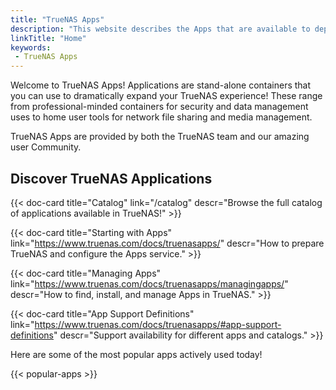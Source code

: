 ```yaml
---
title: "TrueNAS Apps"
description: "This website describes the Apps that are available to deploy with TrueNAS."
linkTitle: "Home"
keywords:
 - TrueNAS Apps
---
```


Welcome to TrueNAS Apps!
Applications are stand-alone containers that you can use to dramatically expand your TrueNAS experience!
These range from professional-minded containers for security and data management uses to home user tools for network file sharing and media management.

TrueNAS Apps are provided by both the TrueNAS team and our amazing user Community.

## Discover TrueNAS Applications

<div class="docs-sections">

{{< doc-card title="Catalog" link="/catalog"
descr="Browse the full catalog of applications available in TrueNAS!" >}}

{{< doc-card title="Starting with Apps" link="https://www.truenas.com/docs/truenasapps/"
descr="How to prepare TrueNAS and configure the Apps service." >}}

{{< doc-card title="Managing Apps" link="https://www.truenas.com/docs/truenasapps/managingapps/"
descr="How to find, install, and manage Apps in TrueNAS." >}}

{{< doc-card title="App Support Definitions" link="https://www.truenas.com/docs/truenasapps/#app-support-definitions"
descr="Support availability for different apps and catalogs." >}}

</div>

Here are some of the most popular apps actively used today!

{{< popular-apps >}}
